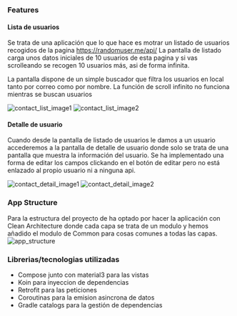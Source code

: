 ### Features

#### Lista de usuarios
Se trata de una aplicación que lo que hace es motrar un listado de usuarios recogidos de la pagina https://randomuser.me/api/
La pantalla de listado carga unos datos iniciales de 10 usuarios de esta pagina y si vas scrolleando se recogen 10 usuarios más, asi de forma infinita.

La pantalla dispone de un simple buscador que filtra los usuarios en local tanto por correo como por nombre. La función de scroll infinito no funciona mientras se buscan usuarios

![contact_list_image1](https://github.com/Javi1994/AltenTechnicalTest/blob/master/images/Captura.JPG)
![contact_list_image2](https://github.com/Javi1994/AltenTechnicalTest/blob/master/images/Captura2.JPG)

#### Detalle de usuario
Cuando desde la pantalla de listado de usuarios le damos a un usuario accederemos a la pantalla de detalle de usuario donde solo se trata de una pantalla que muestra la información del usuario.
Se ha implementado una forma de editar los campos clickando en el botón de editar pero no está enlazado al propio usuario ni a ninguna api.

![contact_detail_image1](https://github.com/Javi1994/AltenTechnicalTest/blob/master/images/Captura3.JPG)
![contact_detail_image2](https://github.com/Javi1994/AltenTechnicalTest/blob/master/images/Captura4.JPG)

### App Structure
Para la estructura del proyecto de ha optado por hacer la aplicación con Clean Architecture donde cada capa se trata de un modulo y hemos añadido el modulo de Common para cosas comunes a todas las capas.
![app_structure](https://github.com/Javi1994/AltenTechnicalTest/blob/master/images/Captura5.JPG)

### Librerias/tecnologias utilizadas
- Compose junto con material3 para las vistas 
- Koin para inyeccion de dependencias
- Retrofit para las peticiones
- Coroutinas para la emision asincrona de datos
- Gradle catalogs para la gestión de dependencias


